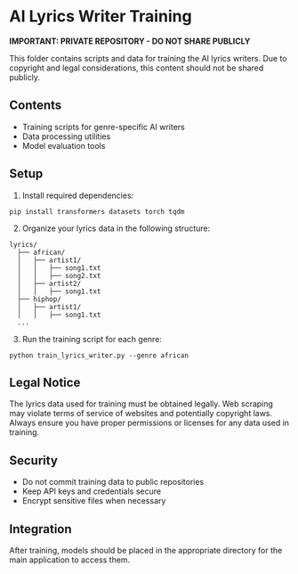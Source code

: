# AI Lyrics Writer Training

**IMPORTANT: PRIVATE REPOSITORY - DO NOT SHARE PUBLICLY**

This folder contains scripts and data for training the AI lyrics writers. Due to copyright and legal considerations, this content should not be shared publicly.

## Contents

- Training scripts for genre-specific AI writers
- Data processing utilities
- Model evaluation tools

## Setup

1. Install required dependencies:
```
pip install transformers datasets torch tqdm
```

2. Organize your lyrics data in the following structure:
```
lyrics/
  ├── african/
  │   ├── artist1/
  │   │   ├── song1.txt
  │   │   ├── song2.txt
  │   ├── artist2/
  │   │   ├── song1.txt
  ├── hiphop/
  │   ├── artist1/
  │   │   ├── song1.txt
  ...
```

3. Run the training script for each genre:
```
python train_lyrics_writer.py --genre african
```

## Legal Notice

The lyrics data used for training must be obtained legally. Web scraping may violate terms of service of websites and potentially copyright laws. Always ensure you have proper permissions or licenses for any data used in training.

## Security

- Do not commit training data to public repositories
- Keep API keys and credentials secure
- Encrypt sensitive files when necessary

## Integration

After training, models should be placed in the appropriate directory for the main application to access them.
